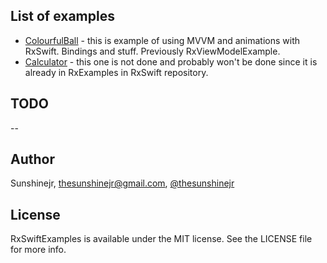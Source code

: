 ## List of examples
- [ColourfulBall](https://github.com/DroidsOnRoids/RxSwiftExamples/tree/master/Simple%20Apps/ColourfulBall) - this is example of using MVVM and animations with RxSwift. Bindings and stuff. Previously RxViewModelExample. 
- [Calculator](https://github.com/DroidsOnRoids/RxSwiftExamples/tree/master/Simple%20Apps/Calculator) - this one is not done and probably won't be done since it is already in RxExamples in RxSwift repository.

## TODO
--

## Author

Sunshinejr, thesunshinejr@gmail.com, <a href="https://twitter.com/thesunshinejr">@thesunshinejr</a>

## License

RxSwiftExamples is available under the MIT license. See the LICENSE file for more info.
